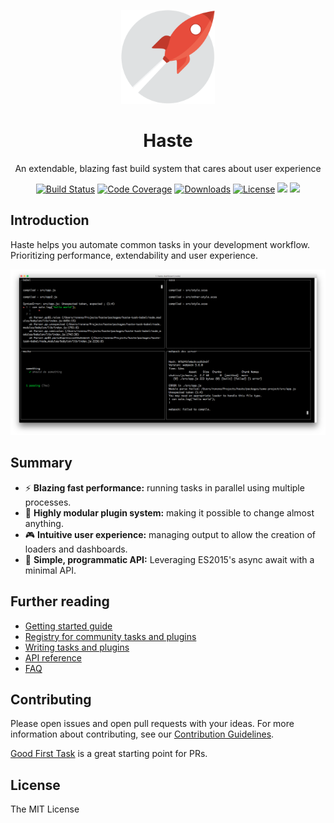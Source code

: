 <p align="center"><img width="150" src="images/rocket.png"></p>
<h1 align="center">Haste</h1>
<p align="center">An extendable, blazing fast build system that cares about user experience</p>

<p align="center">
  <a href="https://travis-ci.org/ronami/haste"><img src="https://travis-ci.org/ronami/haste.svg?branch=master" alt="Build Status"></a>
  <a href="https://codecov.io/gh/ronami/haste"><img src="https://codecov.io/gh/ronami/haste/branch/master/graph/badge.svg" alt="Code Coverage"></a>
  <a href="https://www.npmjs.com/package/haste-core"><img src="https://img.shields.io/npm/dm/haste.svg" alt="Downloads"></a>
  <a href="https://ronami.github.io/license"><img src="https://img.shields.io/badge/license-MIT-blue.svg" alt="License"></a>
  <a href=""><img src="https://img.shields.io/david/ronami/haste.svg"></a>
  <a href="CONTRIBUTING.md"><img src="https://img.shields.io/badge/PRs-welcome-brightgreen.svg"></a>
</p>

## Introduction
Haste helps you automate common tasks in your development workflow. Prioritizing performance, extendability and user experience.

![Dashboard screenshot](images/dashboard.png)

## Summary
- :zap: **Blazing fast performance:** running tasks in parallel using multiple processes.
- :electric_plug: **Highly modular plugin system:** making it possible to change almost anything.
- :video_game: **Intuitive user experience:** managing output to allow the creation of loaders and dashboards.
- :rocket: **Simple, programmatic API:** Leveraging ES2015's async await with a minimal API.

## Further reading
- [Getting started guide]()
- [Registry for community tasks and plugins]()
- [Writing tasks and plugins]()
- [API reference]()
- [FAQ]()

## Contributing
Please open issues and open pull requests with your ideas. For more information about contributing, see our [Contribution Guidelines](CONTRIBUTING.md).

[Good First Task](https://github.com/ronami/haste/labels/Good%20First%20Task) is a great starting point for PRs.

## License
The MIT License
